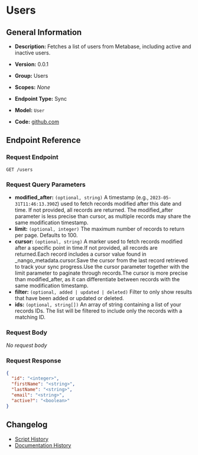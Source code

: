 <!-- BEGIN GENERATED CONTENT -->
# Users

## General Information

- **Description:** Fetches a list of users from Metabase, including active and inactive users.

- **Version:** 0.0.1
- **Group:** Users
- **Scopes:** _None_
- **Endpoint Type:** Sync
- **Model:** `User`
- **Code:** [github.com](https://github.com/NangoHQ/integration-templates/tree/main/integrations/metabase/syncs/users.ts)


## Endpoint Reference

### Request Endpoint

`GET /users`

### Request Query Parameters

- **modified_after:** `(optional, string)` A timestamp (e.g., `2023-05-31T11:46:13.390Z`) used to fetch records modified after this date and time. If not provided, all records are returned. The modified_after parameter is less precise than cursor, as multiple records may share the same modification timestamp.
- **limit:** `(optional, integer)` The maximum number of records to return per page. Defaults to 100.
- **cursor:** `(optional, string)` A marker used to fetch records modified after a specific point in time.If not provided, all records are returned.Each record includes a cursor value found in _nango_metadata.cursor.Save the cursor from the last record retrieved to track your sync progress.Use the cursor parameter together with the limit parameter to paginate through records.The cursor is more precise than modified_after, as it can differentiate between records with the same modification timestamp.
- **filter:** `(optional, added | updated | deleted)` Filter to only show results that have been added or updated or deleted.
- **ids:** `(optional, string[])` An array of string containing a list of your records IDs. The list will be filtered to include only the records with a matching ID.

### Request Body

_No request body_

### Request Response

```json
{
  "id": "<integer>",
  "firstName": "<string>",
  "lastName": "<string>",
  "email": "<string>",
  "active?": "<boolean>"
}
```

## Changelog

- [Script History](https://github.com/NangoHQ/integration-templates/commits/main/integrations/metabase/syncs/users.ts)
- [Documentation History](https://github.com/NangoHQ/integration-templates/commits/main/integrations/metabase/syncs/users.md)

<!-- END  GENERATED CONTENT -->

